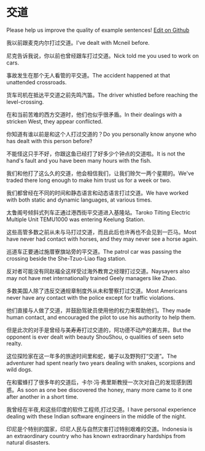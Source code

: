 # 交道

Please help us improve the quality of example sentences! [Edit on Github](https://github.com/jiyushe/jiyu-example-sentence-source/blob/main/chinese/jiaodao.md)

<p><span class="chinese">我以前跟麦克内尔打过交道。</span><span class="english">I've dealt with Mcneil before.</span></p>

<p><span class="chinese">尼克告诉我说，你以前也曾经跟车打过交道。</span><span class="english">Nick told me you used to work on cars.</span></p>

<p><span class="chinese">事故发生在那个无人看管的平交道。</span><span class="english">The accident happened at that unattended crossroads.</span></p>

<p><span class="chinese">货车司机在抵达平交道之前先鸣汽笛。</span><span class="english">The driver whistled before reaching the level-crossing.</span></p>

<p><span class="chinese">在和当前苦难的西方交道时，他们也似乎很矛盾。</span><span class="english">In their dealings with a stricken West, they appear conflicted.</span></p>

<p><span class="chinese">你知道有谁以前是和这个人打过交道的？</span><span class="english">Do you personally know anyone who has dealt with this person before?</span></p>

<p><span class="chinese">不能怪这只手不好，你跟这鱼已经打了好多少个钟点的交道啦。</span><span class="english">It is not the hand's fault and you have been many hours with the fish.</span></p>

<p><span class="chinese">我们和他打了这么久的交道，他会相信我们，让我们赊欠一两个星期的。</span><span class="english">We've traded there long enough to make him trust us for a week or two.</span></p>

<p><span class="chinese">我们都曾经在不同的时间和静态语言和动态语言打过交道。</span><span class="english">We have worked with both static and dynamic languages, at various times.</span></p>

<p><span class="chinese">太鲁阁号倾斜式列车正通过港西街平交道进入基隆站。</span><span class="english">Taroko Tilting Electric Multiple Unit TEMU1000 was entering Keelung Station.</span></p>

<p><span class="chinese">这些高管多数之前从未与马打过交道，而且此后也许再也不会见到一匹马。</span><span class="english">Most have never had contact with horses, and they may never see a horse again.</span></p>

<p><span class="chinese">巡道车正要通过施厝寮旗站旁的平交道。</span><span class="english">The patrol car was passing the crossing beside the She-Tzuo-Liao flag station.</span></p>

<p><span class="chinese">反对者可能没有同赵福全这样受过海外教育之经理打过交道。</span><span class="english">Naysayers also may not have met internationally trained Geely managers like Zhao.</span></p>

<p><span class="chinese">多数美国人除了违反交通规章制度外从未和警察打过交道。</span><span class="english">Most Americans never have any contact with the police except for traffic violations.</span></p>

<p><span class="chinese">他们直接与人做了交道，并鼓励驾驶员使用他的权力来帮助他们。</span><span class="english">They made human contact, and encouraged the pilot to use his authority to help them.</span></p>

<p><span class="chinese">但是此次的对手是曾经与美寿寿打过交道的，阿功德不动产的濑古井。</span><span class="english">But the opponent is ever dealt with beauty ShouShou, o qualities of seen seto realty.</span></p>

<p><span class="chinese">这位探险家在这一年多的旅途时间里和蛇，蝎子以及野狗打“交道”。</span><span class="english">The adventurer had spent nearly two years dealing with snakes, scorpions and wild dogs.</span></p>

<p><span class="chinese">在和蜜蜂打了很多年的交道后，卡尔·冯·弗里斯教授一次次对自己的发现感到困惑。</span><span class="english">As soon as one bee discovered the honey, many more came to it one after another in a short time.</span></p>

<p><span class="chinese">我曾经在半夜,和这些印度的软件工程师,打过交道。</span><span class="english">I have personal experience dealing with these Indian software engineers in the middle of the night.</span></p>

<p><span class="chinese">印尼是个特别的国家，印尼人民与自然灾害打过特别艰难的交道。</span><span class="english">Indonesia is an extraordinary country who has known extraordinary hardships from natural disasters.</span></p>

